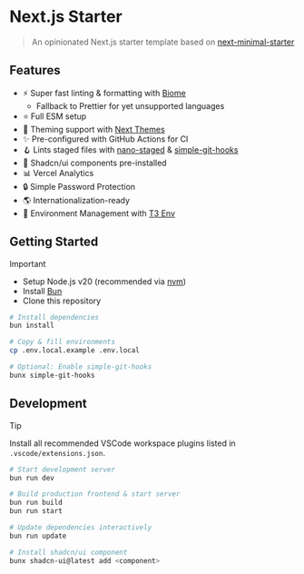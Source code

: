 # Next.js Starter

> An opinionated Next.js starter template based on [next-minimal-starter](https://github.com/ixahmedxi/next-minimal-starter)

## Features

- ⚡️ Super fast linting & formatting with [Biome](https://biomejs.dev)
  - Fallback to Prettier for yet unsupported languages
- ⭐️ Full ESM setup
- 🌚 Theming support with [Next Themes](https://github.com/pacocoursey/next-themes)
- ✨ Pre-configured with GitHub Actions for CI
- 🪝 Lints staged files with [nano-staged](https://github.com/usmanyunusov/nano-staged) & [simple-git-hooks](https://github.com/toplenboren/simple-git-hooks)
- 💅 Shadcn/ui components pre-installed
- 📊 Vercel Analytics
- 🔒 Simple Password Protection
- 🌎 Internationalization-ready
- 🔑 Environment Management with [T3 Env](https://env.t3.gg/)

## Getting Started

> [!IMPORTANT]
>
> - Setup Node.js v20 (recommended via [nvm](https://github.com/nvm-sh/nvm))
> - Install [Bun](https://bun.sh/)
> - Clone this repository

```bash
# Install dependencies
bun install

# Copy & fill environments
cp .env.local.example .env.local

# Optional: Enable simple-git-hooks
bunx simple-git-hooks
```

## Development

> [!TIP]  
> Install all recommended VSCode workspace plugins listed in `.vscode/extensions.json`.

```bash
# Start development server
bun run dev

# Build production frontend & start server
bun run build
bun run start

# Update dependencies interactively
bun run update

# Install shadcn/ui component
bunx shadcn-ui@latest add <component>
```
